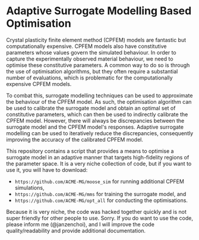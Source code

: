 # Adaptive Surrogate Modelling Based Optimisation

Crystal plasticity finite element method (CPFEM) models are fantastic but computationally expensive. CPFEM models also have constitutive parameters whose values govern the simulated behaviour. In order to capture the experimentally observed material behaviour, we need to optimise these constitutive parameters. A common way to do so is through the use of optimisation algorithms, but they often require a substantial number of evaluations, which is problematic for the computationally expensive CPFEM models.

To combat this, surrogate modelling techniques can be used to approximate the behaviour of the CPFEM model. As such, the optimisation algorithm can be used to calibrate the surrogate model and obtain an optimal set of constitutive parameters, which can then be used to indirectly calibrate the CPFEM model. However, there will always be discrepancies between the surrogate model and the CPFEM model's responses. Adaptive surrogate modelling can be used to iteratively reduce the discrepancies, consequently improving the accuracy of the calibrated CPFEM model.

This repository contains a script that provides a means to optimise a surrogate model in an adaptive manner that targets high-fidelity regions of the parameter space. It is a very niche collection of code, but if you want to use it, you will have to download:
* `https://github.com/ACME-MG/moose_sim` for running additional CPFEM simulations,
* `https://github.com/ACME-MG/mms` for training the surrogate model, and
* `https://github.com/ACME-MG/opt_all` for conducting the optimisations.

Because it is very niche, the code was hacked together quickly and is not super friendly for other people to use. Sorry. If you do want to use the code, please inform me (@janzenchoi), and I will improve the code quality/readability and provide additional documentation.
